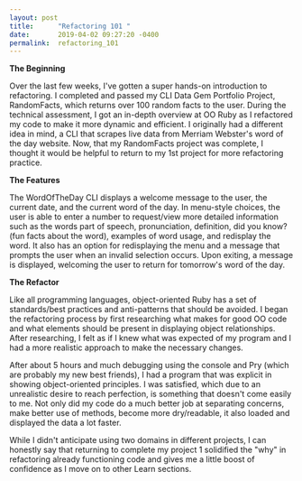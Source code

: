 ```yaml
---
layout: post
title:      "Refactoring 101 "
date:       2019-04-02 09:27:20 -0400
permalink:  refactoring_101
---
```


**The Beginning**

Over the last few weeks, I've gotten a super hands-on introduction to refactoring. I completed and passed my CLI Data Gem Portfolio Project, RandomFacts, which returns over 100 random facts to the user. During the technical assessment, I got an in-depth overview at OO Ruby as I refactored my code to make it more dynamic and efficient. I originally had a different idea in mind, a CLI that scrapes live data from Merriam Webster's word of the day website. Now, that my RandomFacts project was complete, I thought it would be helpful to return to my 1st project for more refactoring practice.

**The Features**

The WordOfTheDay CLI displays a welcome message to the user, the current date, and the current word of the day. In menu-style choices, the user is able to enter a number to request/view more detailed information such as the words part of speech, pronunciation, definition, did you know? (fun facts about the word), examples of word usage, and redisplay the word. It also has an option for redisplaying the menu and a message that prompts the user when an invalid selection occurs. Upon exiting, a message is displayed, welcoming the user to return for tomorrow's word of the day. 

**The Refactor**

Like all programming languages, object-oriented Ruby has a set of standards/best practices and anti-patterns that should be avoided. I began the refactoring process by first researching what makes for good OO code and what elements should be present in displaying object relationships.  After researching, I felt as if I knew what was expected of my program and I had a more realistic approach to make the necessary changes. 

After about 5 hours and much debugging using the console and Pry (which are probably my new best friends), I had a program that was explicit in showing object-oriented principles. I was satisfied, which due to an unrealistic desire to reach perfection, is something that doesn't come easily to me.  Not only did my code do a much better job at separating concerns, make better use of methods, become more dry/readable, it also loaded and displayed the data a lot faster.

While I didn't anticipate using two domains in different projects, I can honestly say that returning to complete my project 1 solidified the "why" in refactoring already functioning code and gives me a little boost of confidence as I move on to other Learn sections. 




 

